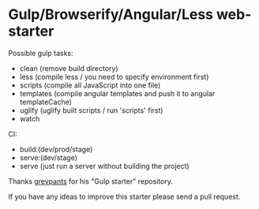 Gulp/Browserify/Angular/Less web-starter
===============

Possible gulp tasks:
- clean (remove build directory)
- less (compile less / you need to specify environment first)
- scripts (compile all JavaScript into one file)
- templates (compile angular templates and push it to angular templateCache)
- uglify (uglify built scripts / run 'scripts' first)
- watch

CI:
- build:(dev/prod/stage)
- serve:(dev/stage)
- serve (just run a server without building the project)


Thanks <a href="//github.com/greypants/gulp-starter">greypants</a> for his "Gulp starter" repository.


If you have any ideas to improve this starter please send a pull request.
